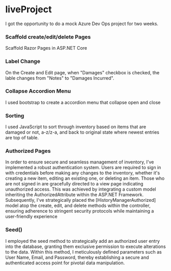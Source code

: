 # liveProject
I got the opportunity to do a mock Azure Dev Ops project for two weeks.

<h3>Scaffold create/edit/delete Pages</h3>
Scaffold Razor Pages in ASP.NET Core 

<h3>Label Change</h3>
On the Create and Edit page, when "Damages" checkbox is checked, the lable changes from "Notes" to "Damages Incurred".

<h3>Collapse Accordion Menu</h3>
I used bootstrap to create a accordion menu that collapse open and close

<h3>Sorting</h3>
I used JavaScript to sort through inventory based on items that are damaged or not, a-z/z-a, and back to original state where newest entries are top of table.

<h3>Authorized Pages</h3>
In order to ensure secure and seamless management of inventory, I've implemented a robust authentication system. Users are required to sign in with credentials before making any changes to the inventory, whether it's creating a new item, editing an existing one, or deleting an item. Those who are not signed in are gracefully directed to a view page indicating unauthorized access. This was achieved by integrating a custom model inheriting the AuthorizedAttribute within the ASP.NET Framework. Subsequently, I've strategically placed the [HistoryManagerAuthorized] model atop the create, edit, and delete methods within the controller, ensuring adherence to stringent security protocols while maintaining a user-friendly experience

<h3>Seed()</h3>
I employed the seed method to strategically add an authorized user entry into the database, granting them exclusive permission to execute alterations to the data. Within this method, I meticulously defined parameters such as User Name, Email, and Password, thereby establishing a secure and authenticated access point for pivotal data manipulation.


